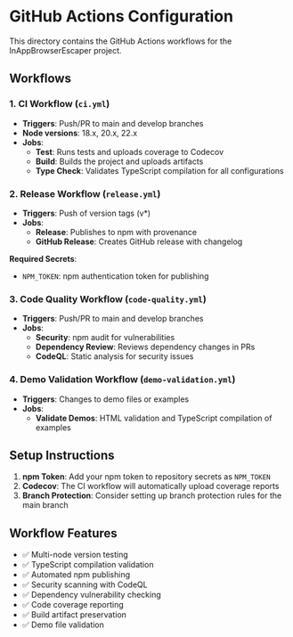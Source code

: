 # GitHub Actions Configuration

This directory contains the GitHub Actions workflows for the InAppBrowserEscaper project.

## Workflows

### 1. CI Workflow (`ci.yml`)
- **Triggers**: Push/PR to main and develop branches
- **Node versions**: 18.x, 20.x, 22.x
- **Jobs**:
  - **Test**: Runs tests and uploads coverage to Codecov
  - **Build**: Builds the project and uploads artifacts
  - **Type Check**: Validates TypeScript compilation for all configurations

### 2. Release Workflow (`release.yml`)
- **Triggers**: Push of version tags (v*)
- **Jobs**:
  - **Release**: Publishes to npm with provenance
  - **GitHub Release**: Creates GitHub release with changelog

**Required Secrets**:
- `NPM_TOKEN`: npm authentication token for publishing

### 3. Code Quality Workflow (`code-quality.yml`)
- **Triggers**: Push/PR to main and develop branches
- **Jobs**:
  - **Security**: npm audit for vulnerabilities
  - **Dependency Review**: Reviews dependency changes in PRs
  - **CodeQL**: Static analysis for security issues

### 4. Demo Validation Workflow (`demo-validation.yml`)
- **Triggers**: Changes to demo files or examples
- **Jobs**:
  - **Validate Demos**: HTML validation and TypeScript compilation of examples

## Setup Instructions

1. **npm Token**: Add your npm token to repository secrets as `NPM_TOKEN`
2. **Codecov**: The CI workflow will automatically upload coverage reports
3. **Branch Protection**: Consider setting up branch protection rules for the main branch

## Workflow Features

- ✅ Multi-node version testing
- ✅ TypeScript compilation validation
- ✅ Automated npm publishing
- ✅ Security scanning with CodeQL
- ✅ Dependency vulnerability checking
- ✅ Code coverage reporting
- ✅ Build artifact preservation
- ✅ Demo file validation